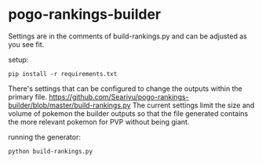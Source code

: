 # pogo-rankings-builder

Settings are in the comments of build-rankings.py and can be adjusted as you see fit.

setup:

	pip install -r requirements.txt

There's settings that can be configured to change the outputs within the primary file.
	https://github.com/Seariyu/pogo-rankings-builder/blob/master/build-rankings.py
	The current settings limit the size and volume of pokemon the builder outputs so that the file generated contains the more relevant pokemon for PVP without being giant.

running the generator:

	python build-rankings.py

